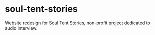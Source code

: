 # soul-tent-stories
Website redesign for Soul Tent Stories, non-profit project dedicated to audio interview.
